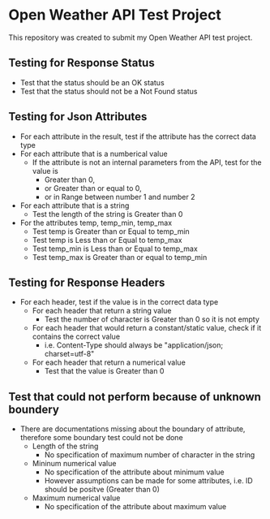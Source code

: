 # Open Weather API Test Project
This repository was created to submit my Open Weather API test project.

## Testing for Response Status
* Test that the status should be an OK status
* Test that the status should not be a Not Found status

## Testing for Json Attributes
* For each attribute in the result, test if the attribute has the correct data type
* For each attribute that is a numberical value
  * If the attribute is not an internal parameters from the API, test for the value is
    * Greater than 0,
    * or Greater than or equal to 0,
    * or in Range between number 1 and number 2
* For each attribute that is a string
  * Test the length of the string is Greater than 0
* For the attributes temp, temp_min, temp_max
  * Test temp is Greater than or Equal to temp_min
  * Test temp is Less than or Equal to temp_max
  * Test temp_min is Less than or Equal to temp_max
  * Test temp_max is Greater than or equal to temp_min

## Testing for Response Headers
* For each header, test if the value is in the correct data type
  * For each header that return a string value
    * Test the number of character is Greater than 0 so it is not empty
  * For each header that would return a constant/static value, check if it contains the correct value
    * i.e. Content-Type should always be "application/json; charset=utf-8"
  * For each header that return a numerical value 
    * Test that the value is Greater than 0

## Test that could not perform because of unknown boundery
* There are documentations missing about the boundary of attribute, therefore some boundary test could not be done
  * Length of the string
    * No specification of maximum number of character in the string
  * Mininum numerical value
    * No specification of the attribute about minimum value
    * However assumptions can be made for some attributes, i.e. ID should be positve (Greater than 0)
  * Maximum numerical value 
    * No specification of the attribute about maximum value
